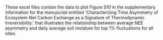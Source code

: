 These excel files contain the data to plot Figure S10 in the supplementary information for the manuscript entitled 'Characterizing Time Asymmetry of Ecosystem Net Carbon Exchange as a Signature of Thermodynamic Irreversibility.' that illustrates the relationship between average NEE asymmetry and daily average soil moisture for top 1% fluctuations for all sites.
